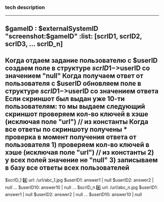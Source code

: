 ### tech description

---
$gameID : $externalSystemID
"screenshot:$gameID" :list: [scrID1, scrID2, scrID3, ... scrID_n]
---
Когда отдаем задание пользователю с $userID
		создаем поле в структуре $scrID1->$userID со значением "null"
Когда получаем ответ от пользователя с $userID
		обновляем поле в структуре $scrID1->$userID со значением ответа
Если скриншот был выдан уже 10-ти пользователям: то мы выдаем следующий скриншот
		проверяем кол-во ключей в хэше (исключая поле "url") // из константы
Когда все ответы по скриншоту получены
		* проверка в момент получения ответа от пользователя
		1) проверяем кол-во ключей в хэше (исключая поле "url") // из константы
		2) у всех полей значение не "null"
		3) записываем в базу все ответы всех пользователей
---
$scrID_1 :hash:
	url: /url/abc_1.jpg
	$userID1: answer1 | null
	$userID2: answer2 | null
	...
	$userID10: answer10 | null
...
$scrID_n :hash:
	url: /url/abc_n.jpg
	$userID1: answer1 | null
	$userID2: answer2 | null
	...
	$userID10: answer10 | null

